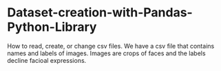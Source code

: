 # Dataset-creation-with-Pandas-Python-Library

How to read, create, or change csv files. 
We have a csv file that contains names and labels of images. Images are crops of faces and the labels decline facioal expressions.
